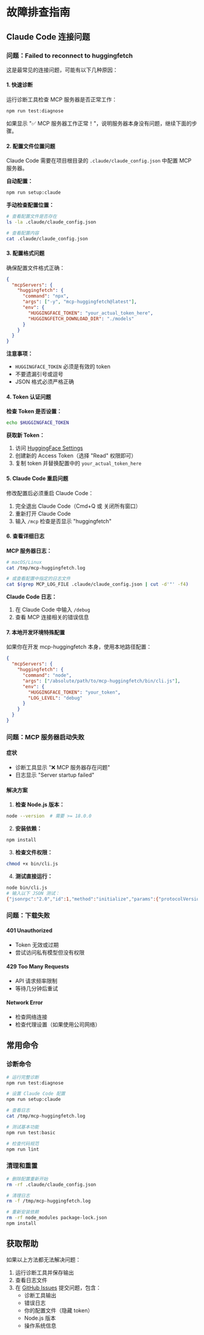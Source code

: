 # 故障排查指南

## Claude Code 连接问题

### 问题：Failed to reconnect to huggingfetch

这是最常见的连接问题，可能有以下几种原因：

#### 1. 快速诊断

运行诊断工具检查 MCP 服务器是否正常工作：

```bash
npm run test:diagnose
```

如果显示 "✅ MCP 服务器工作正常！"，说明服务器本身没有问题，继续下面的步骤。

#### 2. 配置文件位置问题

Claude Code 需要在项目根目录的 `.claude/claude_config.json` 中配置 MCP 服务器。

**自动配置：**
```bash
npm run setup:claude
```

**手动检查配置位置：**
```bash
# 查看配置文件是否存在
ls -la .claude/claude_config.json

# 查看配置内容
cat .claude/claude_config.json
```

#### 3. 配置格式问题

确保配置文件格式正确：

```json
{
  "mcpServers": {
    "huggingfetch": {
      "command": "npx",
      "args": ["-y", "mcp-huggingfetch@latest"],
      "env": {
        "HUGGINGFACE_TOKEN": "your_actual_token_here",
        "HUGGINGFETCH_DOWNLOAD_DIR": "./models"
      }
    }
  }
}
```

**注意事项：**
- `HUGGINGFACE_TOKEN` 必须是有效的 token
- 不要遗漏引号或逗号
- JSON 格式必须严格正确

#### 4. Token 认证问题

**检查 Token 是否设置：**
```bash
echo $HUGGINGFACE_TOKEN
```

**获取新 Token：**
1. 访问 [HuggingFace Settings](https://huggingface.co/settings/tokens)
2. 创建新的 Access Token（选择 "Read" 权限即可）
3. 复制 token 并替换配置中的 `your_actual_token_here`

#### 5. Claude Code 重启问题

修改配置后必须重启 Claude Code：
1. 完全退出 Claude Code（Cmd+Q 或 关闭所有窗口）
2. 重新打开 Claude Code
3. 输入 `/mcp` 检查是否显示 "huggingfetch"

#### 6. 查看详细日志

**MCP 服务器日志：**
```bash
# macOS/Linux
cat /tmp/mcp-huggingfetch.log

# 或查看配置中指定的日志文件
cat $(grep MCP_LOG_FILE .claude/claude_config.json | cut -d'"' -f4)
```

**Claude Code 日志：**
1. 在 Claude Code 中输入 `/debug`
2. 查看 MCP 连接相关的错误信息

#### 7. 本地开发环境特殊配置

如果你在开发 mcp-huggingfetch 本身，使用本地路径配置：

```json
{
  "mcpServers": {
    "huggingfetch": {
      "command": "node",
      "args": ["/absolute/path/to/mcp-huggingfetch/bin/cli.js"],
      "env": {
        "HUGGINGFACE_TOKEN": "your_token",
        "LOG_LEVEL": "debug"
      }
    }
  }
}
```

### 问题：MCP 服务器启动失败

#### 症状
- 诊断工具显示 "❌ MCP 服务器存在问题"
- 日志显示 "Server startup failed"

#### 解决方案

1. **检查 Node.js 版本：**
```bash
node --version  # 需要 >= 18.0.0
```

2. **安装依赖：**
```bash
npm install
```

3. **检查文件权限：**
```bash
chmod +x bin/cli.js
```

4. **测试直接运行：**
```bash
node bin/cli.js
# 输入以下 JSON 测试：
{"jsonrpc":"2.0","id":1,"method":"initialize","params":{"protocolVersion":"1.0.0","capabilities":{},"clientInfo":{"name":"test","version":"1.0.0"}}}
```

### 问题：下载失败

#### 401 Unauthorized
- Token 无效或过期
- 尝试访问私有模型但没有权限

#### 429 Too Many Requests
- API 请求频率限制
- 等待几分钟后重试

#### Network Error
- 检查网络连接
- 检查代理设置（如果使用公司网络）

## 常用命令

### 诊断命令
```bash
# 运行完整诊断
npm run test:diagnose

# 设置 Claude Code 配置
npm run setup:claude

# 查看日志
cat /tmp/mcp-huggingfetch.log

# 测试基本功能
npm run test:basic

# 检查代码规范
npm run lint
```

### 清理和重置
```bash
# 删除配置重新开始
rm -rf .claude/claude_config.json

# 清理日志
rm -f /tmp/mcp-huggingfetch.log

# 重新安装依赖
rm -rf node_modules package-lock.json
npm install
```

## 获取帮助

如果以上方法都无法解决问题：

1. 运行诊断工具并保存输出
2. 查看日志文件
3. 在 [GitHub Issues](https://github.com/freefish1218/mcp-huggingfetch/issues) 提交问题，包含：
   - 诊断工具输出
   - 错误日志
   - 你的配置文件（隐藏 token）
   - Node.js 版本
   - 操作系统信息